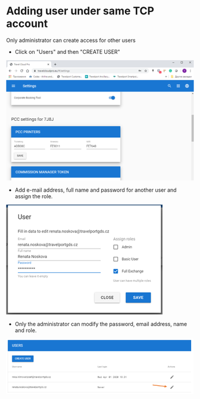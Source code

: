 # Adding user under same TCP account

Only administrator can create access for other users

* Click on "Users" and then "CREATE USER"

![](../../.gitbook/assets/image%20%2816%29.png)

* Add e-mail address, full name and password for another user and assign the role.

![](../../.gitbook/assets/image%20%2833%29.png)

* Only the administrator can modify the password, email address, name and role.

![](../../.gitbook/assets/image%20%2812%29.png)

